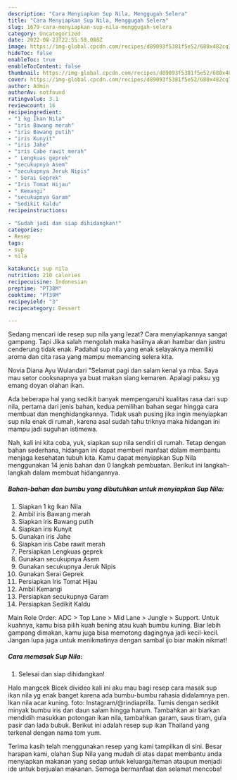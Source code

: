```yaml
---
description: "Cara Menyiapkan Sup Nila, Menggugah Selera"
title: "Cara Menyiapkan Sup Nila, Menggugah Selera"
slug: 1679-cara-menyiapkan-sup-nila-menggugah-selera
category: Uncategorized
date: 2022-08-23T22:55:58.088Z
image: https://img-global.cpcdn.com/recipes/d89093f5381f5e52/680x482cq70/sup-nila-foto-resep-utama.jpg
hideToc: false
enableToc: true
enableTocContent: false
thumbnail: https://img-global.cpcdn.com/recipes/d89093f5381f5e52/680x482cq70/sup-nila-foto-resep-utama.jpg
cover: https://img-global.cpcdn.com/recipes/d89093f5381f5e52/680x482cq70/sup-nila-foto-resep-utama.jpg
author: Admin
authorAv: notfound
ratingvalue: 3.1
reviewcount: 16
recipeingredient:
- "1 kg Ikan Nila"
- "iris Bawang merah"
- "iris Bawang putih"
- "iris Kunyit"
- "iris Jahe"
- "iris Cabe rawit merah"
- " Lengkuas geprek"
- "secukupnya Asem"
- "secukupnya Jeruk Nipis"
- " Serai Geprek"
- "Iris Tomat Hijau"
- " Kemangi"
- "secukupnya Garam"
- "Sedikit Kaldu"
recipeinstructions:

- "Sudah jadi dan siap dihidangkan!"
categories:
- Resep
tags:
- sup
- nila

katakunci: sup nila 
nutrition: 210 calories
recipecuisine: Indonesian
preptime: "PT38M"
cooktime: "PT39M"
recipeyield: "3"
recipecategory: Dessert

---
```



Sedang mencari ide resep sup nila yang lezat? Cara menyiapkannya sangat gampang. Tapi Jika salah mengolah maka hasilnya akan hambar dan justru cenderung tidak enak. Padahal sup nila yang enak selayaknya memiliki aroma dan cita rasa yang mampu memancing selera kita.


Novia Diana Ayu Wulandari &#34;Selamat pagi dan salam kenal ya mba. Saya mau setor cooksnapnya ya buat makan siang kemaren. Apalagi paksu yg emang doyan olahan ikan.

Ada beberapa hal yang sedikit banyak mempengaruhi kualitas rasa dari sup nila, pertama dari jenis bahan, kedua pemilihan bahan segar hingga cara membuat dan menghidangkannya. Tidak usah pusing jika ingin menyiapkan sup nila enak di rumah, karena asal sudah tahu triknya maka hidangan ini mampu jadi suguhan istimewa.


Nah, kali ini kita coba, yuk, siapkan sup nila sendiri di rumah. Tetap dengan bahan sederhana, hidangan ini dapat memberi manfaat dalam membantu menjaga kesehatan tubuh kita. Kamu dapat menyiapkan Sup Nila menggunakan 14 jenis bahan dan 0 langkah pembuatan. Berikut ini langkah-langkah dalam membuat hidangannya.

<!--inarticleads1-->

##### Bahan-bahan dan bumbu yang dibutuhkan untuk menyiapkan Sup Nila:

1. Siapkan 1 kg Ikan Nila
1. Ambil iris Bawang merah
1. Siapkan iris Bawang putih
1. Siapkan iris Kunyit
1. Gunakan iris Jahe
1. Siapkan iris Cabe rawit merah
1. Persiapkan  Lengkuas geprek
1. Gunakan secukupnya Asem
1. Gunakan secukupnya Jeruk Nipis
1. Gunakan  Serai Geprek
1. Persiapkan Iris Tomat Hijau
1. Ambil  Kemangi
1. Persiapkan secukupnya Garam
1. Persiapkan Sedikit Kaldu


Main Role Order: ADC &gt; Top Lane &gt; Mid Lane &gt; Jungle &gt; Support. Untuk kuahnya, kamu bisa pilih kuah bening atau kuah bumbu kuning. Biar lebih gampang dimakan, kamu juga bisa memotong dagingnya jadi kecil-kecil. Jangan lupa juga untuk menikmatinya dengan sambal ijo biar makin nikmat! 

<!--inarticleads2-->

##### Cara memasak Sup Nila:


1. Selesai dan siap dihidangkan!

Halo mangcek Bicek divideo kali ini aku mau bagi resep cara masak sup ikan nila yg enak banget karena ada bumbu-bumbu rahasia didalamnya pen. Ikan nila acar kuning. foto: Instagram/@rindiaprilla. Tumis dengan sedikit minyak bumbu iris dan daun salam hingga harum. Tambahkan air biarkan mendidih masukkan potongan ikan nila, tambahkan garam, saus tiram, gula pasir dan lada bubuk. Berikut ini adalah resep sup ikan Thailand yang terkenal dengan nama tom yum. 

Terima kasih telah menggunakan resep yang kami tampilkan di sini. Besar harapan kami, olahan Sup Nila yang mudah di atas dapat membantu anda menyiapkan makanan yang sedap untuk keluarga/teman ataupun menjadi ide untuk berjualan makanan. Semoga bermanfaat dan selamat mencoba!
